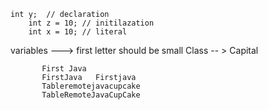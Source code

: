     int y;  // declaration
        int z = 10; // initilazation 
        int x = 10; // literal 

variables ---> first letter should be small
Class -- > Capital

           First Java
           FirstJava   Firstjava
           Tableremotejavacupcake
           TableRemoteJavaCupCake